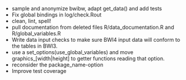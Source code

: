 * sample and anonymize bwibw, adapt get\_data() and add tests
* Fix global bindings in log/check.Rout
* clean, lint, spell!
* pull documentation from deleted files 
  R/data\_documentation.R and
  R/global\_variables.R
* Write data input checks to make sure BWI4 input data will conform to the tables in BWI3.
* use a set_options(use_global_variables) and move graphics\_[width|height] to
  getter functions reading that option.
* reconsider the package_name-option
* Improve test coverage

